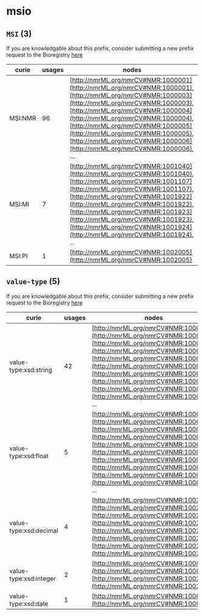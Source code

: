 # msio

## `MSI` (3)

If you are knowledgable about this prefix, consider submitting a new prefix
request to the Bioregistry [here](https://github.com/biopragmatics/bioregistry/issues/new?assignees=cthoyt&labels=New%2CPrefix&template=new-prefix.yml&title=%5BResource%5D%3A%20MSI)

| curie   |   usages | nodes                                                                                                                                                                                                                                                                                                                                                                                 |
|---------|----------|---------------------------------------------------------------------------------------------------------------------------------------------------------------------------------------------------------------------------------------------------------------------------------------------------------------------------------------------------------------------------------------|
| MSI:NMR |       96 | [http://nmrML.org/nmrCV#NMR:1000001](http://nmrML.org/nmrCV#NMR:1000001), [http://nmrML.org/nmrCV#NMR:1000003](http://nmrML.org/nmrCV#NMR:1000003), [http://nmrML.org/nmrCV#NMR:1000004](http://nmrML.org/nmrCV#NMR:1000004), [http://nmrML.org/nmrCV#NMR:1000005](http://nmrML.org/nmrCV#NMR:1000005), [http://nmrML.org/nmrCV#NMR:1000006](http://nmrML.org/nmrCV#NMR:1000006), ... |
| MSI:MI  |        7 | [http://nmrML.org/nmrCV#NMR:1001040](http://nmrML.org/nmrCV#NMR:1001040), [http://nmrML.org/nmrCV#NMR:1001107](http://nmrML.org/nmrCV#NMR:1001107), [http://nmrML.org/nmrCV#NMR:1001922](http://nmrML.org/nmrCV#NMR:1001922), [http://nmrML.org/nmrCV#NMR:1001923](http://nmrML.org/nmrCV#NMR:1001923), [http://nmrML.org/nmrCV#NMR:1001924](http://nmrML.org/nmrCV#NMR:1001924), ... |
| MSI:PI  |        1 | [http://nmrML.org/nmrCV#NMR:1002005](http://nmrML.org/nmrCV#NMR:1002005)                                                                                                                                                                                                                                                                                                              |

## `value-type` (5)

If you are knowledgable about this prefix, consider submitting a new prefix
request to the Bioregistry [here](https://github.com/biopragmatics/bioregistry/issues/new?assignees=cthoyt&labels=New%2CPrefix&template=new-prefix.yml&title=%5BResource%5D%3A%20value-type)

| curie                  |   usages | nodes                                                                                                                                                                                                                                                                                                                                                                                 |
|------------------------|----------|---------------------------------------------------------------------------------------------------------------------------------------------------------------------------------------------------------------------------------------------------------------------------------------------------------------------------------------------------------------------------------------|
| value-type:xsd:string  |       42 | [http://nmrML.org/nmrCV#NMR:1000001](http://nmrML.org/nmrCV#NMR:1000001), [http://nmrML.org/nmrCV#NMR:1000032](http://nmrML.org/nmrCV#NMR:1000032), [http://nmrML.org/nmrCV#NMR:1000053](http://nmrML.org/nmrCV#NMR:1000053), [http://nmrML.org/nmrCV#NMR:1000529](http://nmrML.org/nmrCV#NMR:1000529), [http://nmrML.org/nmrCV#NMR:1000568](http://nmrML.org/nmrCV#NMR:1000568), ... |
| value-type:xsd:float   |        5 | [http://nmrML.org/nmrCV#NMR:1000004](http://nmrML.org/nmrCV#NMR:1000004), [http://nmrML.org/nmrCV#NMR:1000005](http://nmrML.org/nmrCV#NMR:1000005), [http://nmrML.org/nmrCV#NMR:1000006](http://nmrML.org/nmrCV#NMR:1000006), [http://nmrML.org/nmrCV#NMR:1000862](http://nmrML.org/nmrCV#NMR:1000862), [http://nmrML.org/nmrCV#NMR:1000863](http://nmrML.org/nmrCV#NMR:1000863), ... |
| value-type:xsd:decimal |        4 | [http://nmrML.org/nmrCV#NMR:1002016](http://nmrML.org/nmrCV#NMR:1002016), [http://nmrML.org/nmrCV#NMR:1002017](http://nmrML.org/nmrCV#NMR:1002017), [http://nmrML.org/nmrCV#NMR:1002018](http://nmrML.org/nmrCV#NMR:1002018), [http://nmrML.org/nmrCV#NMR:1002021](http://nmrML.org/nmrCV#NMR:1002021)                                                                                |
| value-type:xsd:integer |        2 | [http://nmrML.org/nmrCV#NMR:1000879](http://nmrML.org/nmrCV#NMR:1000879), [http://nmrML.org/nmrCV#NMR:1002000](http://nmrML.org/nmrCV#NMR:1002000)                                                                                                                                                                                                                                    |
| value-type:xsd:date    |        1 | [http://nmrML.org/nmrCV#NMR:1000747](http://nmrML.org/nmrCV#NMR:1000747)                                                                                                                                                                                                                                                                                                              |

